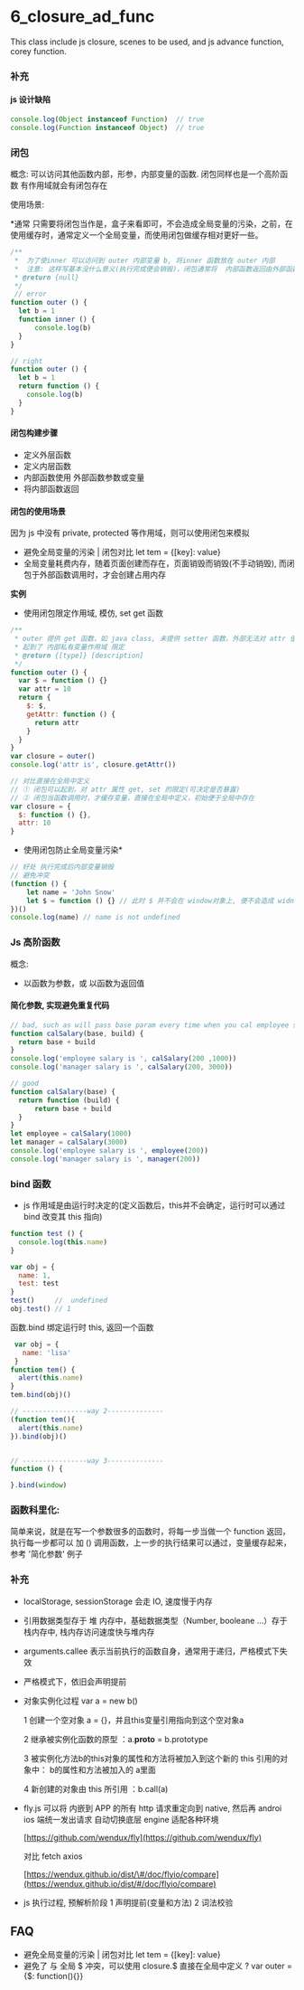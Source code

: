 # 6\_closure\_ad\_func

This class include js closure, scenes to be used, and js advance function, corey function.

### 补充

#### js 设计缺陷

```javascript
console.log(Object instanceof Function)  // true
console.log(Function instanceof Object)  // true
```

### 闭包

概念: 可以访问其他函数内部，形参，内部变量的函数. 闭包同样也是一个高阶函数 有作用域就会有闭包存在

使用场景:

\*通常 只需要将闭包当作是，盒子来看即可，不会造成全局变量的污染，之前，在使用缓存时，通常定义一个全局变量，而使用闭包做缓存相对更好一些。

```javascript
/**
 *  为了使inner 可以访问到 outer 内部变量 b, 将inner 函数放在 outer 内部
 *  注意: 这样写基本没什么意义(执行完成便会销毁)，闭包通常将  内部函数返回由外部函数决定调用时机, 当我们调用 outer() 时创建闭包
 * @return {null}
 */
 // error
function outer () {
  let b = 1
  function inner () {
      console.log(b)
  }   
}

// right
function outer () {
  let b = 1
  return function () {
    console.log(b)
  }
}
```

#### 闭包构建步骤

* 定义外层函数
* 定义内层函数
* 内部函数使用 外部函数参数或变量
* 将内部函数返回

#### 闭包的使用场景

因为 js 中没有 private, protected 等作用域，则可以使用闭包来模拟

* 避免全局变量的污染 \| 闭包对比 let tem = {\[key\]: value}
* 全局变量耗费内存，随着页面创建而存在，页面销毁而销毁\(不手动销毁\), 而闭包于外部函数调用时，才会创建占用内存

**实例**

* 使用闭包限定作用域, 模仿, set get 函数

```javascript
/**
 * outer 提供 get 函数，如 java class, 未提供 setter 函数，外部无法对 attr 值进行改变
 * 起到了 内部私有变量作用域 限定
 * @return {[type]} [description]
 */
function outer () {
  var $ = function () {}
  var attr = 10   
  return {
    $: $,
    getAttr: function () {
      return attr
    }
  }
}
var closure = outer()
console.log('attr is', closure.getAttr())

// 对比直接在全局中定义
// ① 闭包可以起到，对 attr 属性 get, set 的限定(可决定是否暴露)
// ② 闭包当函数调用时，才缓存变量，直接在全局中定义，初始便于全局中存在
var closure = {
  $: function () {},
  attr: 10
}
```

* 使用闭包防止全局变量污染\*

```javascript
// 好处 执行完成后内部变量销毁
// 避免冲突
(function () {
    let name = 'John Snow'
    let $ = function () {} // 此时 $ 并不会在 window对象上, 便不会造成 widnow.$被覆盖(假设引入 jQuery)
})()
console.log(name) // name is not undefined
```

### Js 高阶函数

概念:

* 以函数为参数，或 以函数为返回值

#### 简化参数, 实现避免重复代码

```javascript
// bad, such as will pass base param every time when you cal employee salary
function calSalary(base, build) {
  return base + build
}
console.log('employee salary is ', calSalary(200 ,1000))
console.log('manager salary is ', calSalary(200, 3000))

// good
function calSalary(base) {
  return function (build) {
      return base + build
  }  
}
let employee = calSalary(1000)
let manager = calSalary(3000)
console.log('employee salary is ', employee(200))
console.log('manager salary is ', manager(200))
```

### bind 函数

* js 作用域是由运行时决定的\(定义函数后，this并不会确定，运行时可以通过 bind 改变其 this 指向\)

```javascript
function test () {
  console.log(this.name)
}

var obj = {
  name: 1,
  test: test
}
test()     //  undefined
obj.test() // 1
```

函数.bind 绑定运行时 this, 返回一个函数

```javascript
 var obj = {
   name: 'lisa'
 }
function tem() {
  alert(this.name)
}
tem.bind(obj)()

// ----------------way 2--------------
(function tem(){
  alert(this.name)
}).bind(obj)()


// ----------------way 3--------------
function () {

}.bind(window)
```

### 函数科里化:

简单来说，就是在写一个参数很多的函数时，将每一步当做一个 function 返回，执行每一步都可以 加 \(\) 调用函数，上一步的执行结果可以通过，变量缓存起来， 参考 '简化参数' 例子

### 补充

* localStorage, sessionStorage 会走 IO, 速度慢于内存
* 引用数据类型存于 堆 内存中，基础数据类型（Number, booleane ...）存于 栈内存中, 栈内存访问速度快与堆内存
* arguments.callee 表示当前执行的函数自身，通常用于递归，严格模式下失效
* 严格模式下，依旧会声明提前
* 对象实例化过程 var a = new b\(\)

  1 创建一个空对象 a = {}，并且this变量引用指向到这个空对象a

  2 继承被实例化函数的原型 ：a.**proto** = b.prototype

  3 被实例化方法b的this对象的属性和方法将被加入到这个新的 this 引用的对象中： b的属性和方法被加入的 a里面

  4 新创建的对象由 this 所引用 ：b.call\(a\)

* fly.js 可以将 内嵌到 APP 的所有 http 请求重定向到 native, 然后再 androi ios 端统一发出请求 自动切换底层 engine 适配各种环境

  [https://github.com/wendux/fly](https://github.com/wendux/fly)

  对比 fetch axios

  [https://wendux.github.io/dist/\#/doc/flyio/compare](https://wendux.github.io/dist/#/doc/flyio/compare)

* js 执行过程, 预解析阶段 1 声明提前\(变量和方法\) 2 词法校验

## FAQ

* 避免全局变量的污染 \| 闭包对比 let tem = {\[key\]: value}
* 避免了 与 全局 $ 冲突，可以使用 closure.$  直接在全局中定义 ? var outer = {$: function\(\){}}

